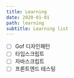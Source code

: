 ```yaml
---
title: Learning
date: 2020-01-01
path: learning
subtitle: Learning list
---
```


- [ ] Gof 디자인패턴
- [ ] 타입스크립트
- [ ] 자바스크립트
- [ ] 프론트엔드 테스팅
